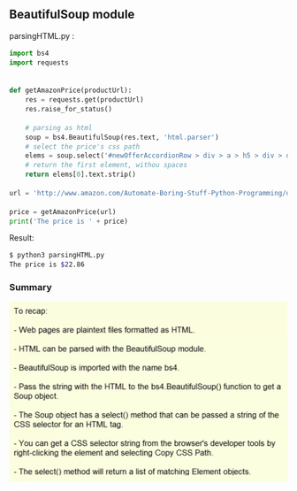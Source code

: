 ## BeautifulSoup module
parsingHTML.py :
```python
import bs4
import requests


def getAmazonPrice(productUrl):
    res = requests.get(productUrl)
    res.raise_for_status()

    # parsing as html
    soup = bs4.BeautifulSoup(res.text, 'html.parser')
    # select the price's css path
    elems = soup.select('#newOfferAccordionRow > div > a > h5 > div > div.a-column.a-span7.a-text-right.a-span-last > span.a-size-medium.a-color-price.header-price')
    # return the first element, withou spaces
    return elems[0].text.strip()

url = 'http://www.amazon.com/Automate-Boring-Stuff-Python-Programming/dp/1593275994/'

price = getAmazonPrice(url)
print('The price is ' + price)
```

Result:
```sh
$ python3 parsingHTML.py
The price is $22.86
```


### Summary
![alt text][file_paths]

[file_paths]: https://github.com/byam/Byam-Programming-Notes/blob/master/python-note/ParsingHTML/parse_html.png "Parsing HTML Recap"
